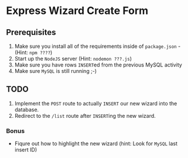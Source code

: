 # Express Wizard Create Form

## Prerequisites
1. Make sure you install all of the requirements inside of `package.json` - (Hint: `npm ????`)
2. Start up the `NodeJS` server (Hint: `nodemon ???.js`)
3. Make sure you have rows `INSERT`ed from the previous MySQL activity
4. Make sure `MySQL` is still running ;-) 

## TODO
1. Implement the `POST` route to actually `INSERT` our new wizard into the database. 
1. Redirect to the `/list` route after `INSERT`ing the new wizard.
 
### Bonus
* Fiqure out how to highlight the new wizard (hint: Look for `MySQL` last insert ID)